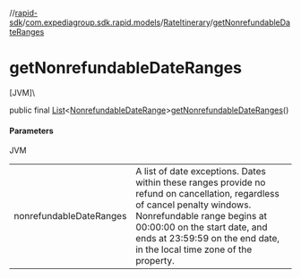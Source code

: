//[rapid-sdk](../../../index.md)/[com.expediagroup.sdk.rapid.models](../index.md)/[RateItinerary](index.md)/[getNonrefundableDateRanges](get-nonrefundable-date-ranges.md)

# getNonrefundableDateRanges

[JVM]\

public final [List](https://docs.oracle.com/javase/8/docs/api/java/util/List.html)&lt;[NonrefundableDateRange](../-nonrefundable-date-range/index.md)&gt;[getNonrefundableDateRanges](get-nonrefundable-date-ranges.md)()

#### Parameters

JVM

| | |
|---|---|
| nonrefundableDateRanges | A list of date exceptions. Dates within these ranges provide no refund on cancellation, regardless of cancel penalty windows. Nonrefundable range begins at 00:00:00 on the start date, and ends at 23:59:59 on the end date, in the local time zone of the property. |
